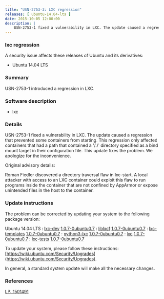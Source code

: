 ```yaml
---
title: "USN-2753-3: LXC regression"
releases: [ ubuntu-14.04-lts ]
date: 2015-10-05 12:00:00
description: |
    USN-2753-1 fixed a vulnerability in LXC. The update caused a regression that prevented some containers from starting. This regression only affected containers that had a path that contained a &#39;/./&#39; directory specified as a bind mount target in their configuration file. This update fixes the problem. We apologize for the inconvenience.
--- 
```

 
### lxc regression

A security issue affects these releases of Ubuntu and its derivatives:

* Ubuntu 14.04 LTS

### Summary

USN-2753-1 introduced a regression in LXC. 

### Software description

* lxc 

### Details

USN-2753-1 fixed a vulnerability in LXC. The update caused a regression that prevented some containers from starting. This regression only affected containers that had a path that contained a &#39;/./&#39; directory specified as a bind mount target in their configuration file. This update fixes the problem. We apologize for the inconvenience.

Original advisory details:

 Roman Fiedler discovered a directory traversal flaw in lxc-start. A local attacker with access to an LXC container could exploit this flaw to run programs inside the container that are not confined by AppArmor or expose unintended files in the host to the container. 

### Update instructions

The problem can be corrected by updating your system to the following package version:

Ubuntu 14.04 LTS
 : [lxc-dev](https://launchpad.net/ubuntu/+source/lxc) <span> [1.0.7-0ubuntu0.7](https://launchpad.net/ubuntu/+source/lxc/1.0.7-0ubuntu0.7) </span> 
 : [liblxc1](https://launchpad.net/ubuntu/+source/lxc) <span> [1.0.7-0ubuntu0.7](https://launchpad.net/ubuntu/+source/lxc/1.0.7-0ubuntu0.7) </span> 
 : [lxc-templates](https://launchpad.net/ubuntu/+source/lxc) <span> [1.0.7-0ubuntu0.7](https://launchpad.net/ubuntu/+source/lxc/1.0.7-0ubuntu0.7) </span> 
 : [python3-lxc](https://launchpad.net/ubuntu/+source/lxc) <span> [1.0.7-0ubuntu0.7](https://launchpad.net/ubuntu/+source/lxc/1.0.7-0ubuntu0.7) </span> 
 : [lxc](https://launchpad.net/ubuntu/+source/lxc) <span> [1.0.7-0ubuntu0.7](https://launchpad.net/ubuntu/+source/lxc/1.0.7-0ubuntu0.7) </span> 
 : [lxc-tests](https://launchpad.net/ubuntu/+source/lxc) <span> [1.0.7-0ubuntu0.7](https://launchpad.net/ubuntu/+source/lxc/1.0.7-0ubuntu0.7) </span> 

To update your system, please follow these instructions: [https://wiki.ubuntu.com/Security/Upgrades](https://wiki.ubuntu.com/Security/Upgrades).

In general, a standard system update will make all the necessary changes. 

### References

 [LP: 1501491](https://launchpad.net/bugs/1501491)
 
